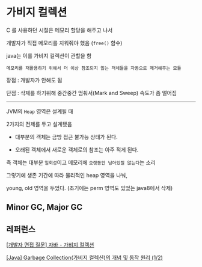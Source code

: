 # 가비지 컬렉션

C 를 사용하던 시절은 메모리 할당을 해주고 나서

개발자가 직접 메모리를 지워줘야 했음 (`free()` 함수)

java는 이를 가비지 컬렉션이 관할을 함

    메모리를 재활용하기 위해서 더 이상 참조되지 않는 객체들을 자동으로 제거해주는 모듈

장점 : 개발자가 안해도 됨

단점 : 삭제를 하기위해 중간중간 멈춰서(Mark and Sweep) 속도가 좀 떨어짐

---

JVM의 `Heap` 영역은 설계될 때

2가지의 전제를 두고 설계됐음

- 대부분의 객체는 금방 접근 불가능 상태가 된다.

- 오래된 객체에서 새로운 객체로의 참조는 아주 적게 된다.

즉 객체는 대부분 `일회성`이고 메모리에 `오랫동안 남아있질 않는다`는 소리

그렇기에 생존 기간에 따라 물리적인 heap 영역을 나눠,

young, old 영역을 두었다. (초기에는 perm 영역도 있었는 java8에서 삭제)

## Minor GC, Major GC

## 레퍼런스

[[개발자 면접 질문] 자바 - 가비지 컬렉션](https://www.youtube.com/watch?v=9so187f-YRM)

[[Java] Garbage Collection(가비지 컬렉션)의 개념 및 동작 원리 (1/2)](https://mangkyu.tistory.com/118)
